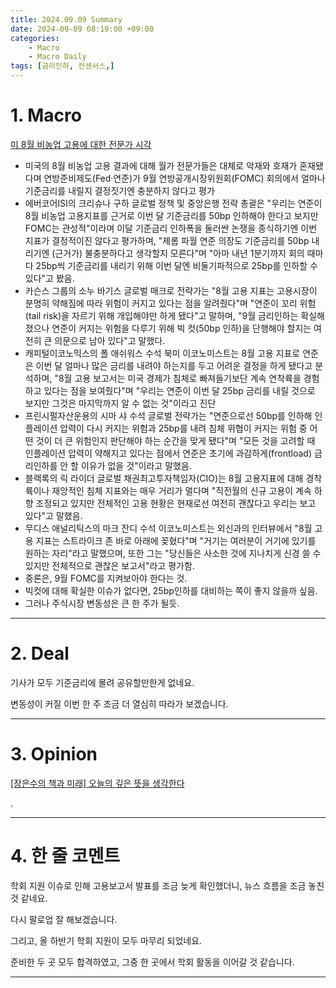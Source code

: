 ```yaml
---
title: 2024.09.09 Summary
date: 2024-09-09 08:19:00 +09:00
categories:
    - Macro
    - Macro Daily
tags: [금리인하, 컨센서스,]
---
```


# 1. Macro

[미 8월 비농업 고용에 대한 전문가 시각](https://news.einfomax.co.kr/news/articleView.html?idxno=4324239)

- 미국의 8월 비농업 고용 결과에 대해 월가 전문가들은 대체로 악재와 호재가 혼재됐다며 연방준비제도(Fed·연준)가 9월 연방공개시장위원회(FOMC) 회의에서 얼마나 기준금리를 내릴지 결정짓기엔 충분하지 않다고 평가
- 에버코어ISI의 크리슈나 구하 글로벌 정책 및 중앙은행 전략 총괄은 "우리는 연준이 8월 비농업 고용지표를 근거로 이번 달 기준금리를 50bp 인하해야 한다고 보지만 FOMC는 관성적"이라며 이달 기준금리 인하폭을 둘러싼 논쟁을 종식하기엔 이번 지표가 결정적이진 않다고 평가하며, "제롬 파월 연준 의장도 기준금리를 50bp 내리기엔 (근거가) 불충분하다고 생각할지 모른다"며 "아마 내년 1분기까지 회의 때마다 25bp씩 기준금리를 내리기 위해 이번 달엔 비둘기파적으로 25bp를 인하할 수 있다"고 봤음.
- 카슨스 그룹의 소누 바기스 글로벌 매크로 전략가는 "8월 고용 지표는 고용시장이 분명히 약해짐에 따라 위험이 커지고 있다는 점을 알려줬다"며 "연준이 꼬리 위험(tail risk)을 자르기 위해 개입해야만 하게 됐다"고 말하며, "9월 금리인하는 확실해졌으나 연준이 커지는 위험을 다루기 위해 빅 컷(50bp 인하)을 단행해야 할지는 여전히 큰 의문으로 남아 있다"고 말했다.
- 캐피털이코노믹스의 폴 애쉬워스 수석 북미 이코노미스트는 8월 고용 지표로 연준은 이번 달 얼마나 많은 금리를 내려야 하는지를 두고 어려운 결정을 하게 됐다고 분석하며, "8월 고용 보고서는 미국 경제가 침체로 빠져들기보단 계속 연착륙을 경험하고 있다는 점을 보여줬다"며 "우리는 연준이 이번 달 25bp 금리를 내릴 것으로 보지만 그것은 마지막까지 알 수 없는 것"이라고 진단
- 프린시펄자산운용의 시마 샤 수석 글로벌 전략가는 "연준으로선 50bp를 인하해 인플레이션 압력이 다시 커지는 위험과 25bp를 내려 침체 위협이 커지는 위험 중 어떤 것이 더 큰 위험인지 판단해야 하는 순간을 맞게 됐다"며 "모든 것을 고려할 때 인플레이션 압력이 약해지고 있다는 점에서 연준은 초기에 과감하게(frontload) 금리인하를 안 할 이유가 없을 것"이라고 말했음.
- 블랙록의 릭 라이더 글로벌 채권최고투자책임자(CIO)는 8월 고용지표에 대해 경착륙이나 재앙적인 침체 지표와는 매우 거리가 멀다며 "직전월의 신규 고용이 계속 하향 조정되고 있지만 전체적인 고용 현황은 현재로선 여전히 괜찮다고 우리는 보고 있다"고 말했음.
- 무디스 애널리틱스의 마크 잔디 수석 이코노미스트는 외신과의 인터뷰에서 "8월 고용 지표는 스트라이크 존 바로 아래에 꽂혔다"며 "거기는 여러분이 거기에 있기를 원하는 자리"라고 말했으며, 또한 그는 "당신들은 사소한 것에 지나치게 신경 쓸 수 있지만 전체적으로 괜찮은 보고서"라고 평가함.
- 중론은, 9월 FOMC를 지켜보아야 한다는 것.
- 빅컷에 대해 확실한 이슈가 없다면, 25bp인하를 대비하는 쪽이 좋지 않을까 싶음.
- 그러나 주식시장 변동성은 큰 한 주가 될듯.

---

# 2. Deal

기사가 모두 기준금리에 몰려 공유할만한게 없네요.

변동성이 커질 이번 한 주 조금 더 열심히 따라가 보겠습니다.

---

# 3. Opinion

[[장은수의 책과 미래] 오늘의 깊은 뜻을 생각한다](https://www.mk.co.kr/news/contributors/11111801)

.

---

# 4. 한 줄 코멘트

학회 지원 이슈로 인해 고용보고서 발표를 조금 늦게 확인했더니, 뉴스 흐름을 조금 놓친 것 같네요.

다시 팔로업 잘 해보겠습니다.

그리고, 올 하반기 학회 지원이 모두 마무리 되었네요.

준비한 두 곳 모두 합격하였고, 그중 한 곳에서 학회 활동을 이어갈 것 같습니다.

---